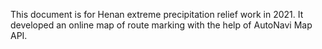 This document is for Henan extreme precipitation relief work in 2021. It developed an online map of route marking with the help of AutoNavi Map API.
